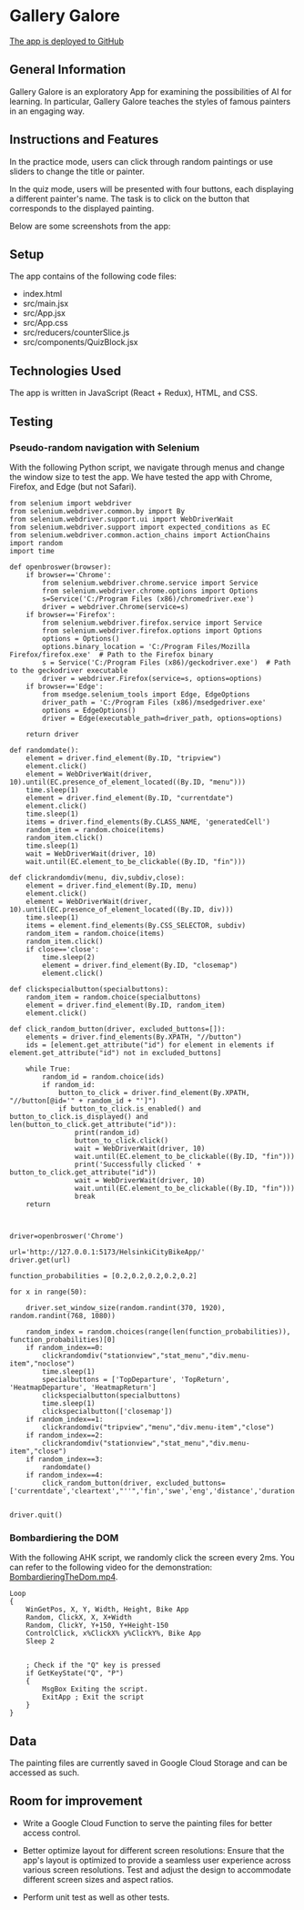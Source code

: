 # Gallery Galore

[The app is deployed to GitHub](https://joelhkv.github.io/HelsinkiCityBikeApp/)


## General Information

Gallery Galore is an exploratory App for examining the possibilities of AI for learning. In particular, Gallery Galore teaches the styles of famous painters in an engaging way. 

                    
## Instructions and Features

In the practice mode, users can click through random paintings or use sliders to change the title or painter.

In the quiz mode, users will be presented with four buttons, each displaying a different painter's name. The task is to click on the button that corresponds to the displayed painting.

Below are some screenshots from the app:


## Setup

The app contains of the following code files:
- index.html
- src/main.jsx
- src/App.jsx
- src/App.css
- src/reducers/counterSlice.js
- src/components/QuizBlock.jsx


## Technologies Used
The app is written in JavaScript (React + Redux), HTML, and CSS. 


## Testing

### Pseudo-random navigation with Selenium

With the following Python script, we navigate through menus and change the window size to test the app. We have tested the app with Chrome, Firefox, and Edge (but not Safari). 



```
from selenium import webdriver
from selenium.webdriver.common.by import By
from selenium.webdriver.support.ui import WebDriverWait
from selenium.webdriver.support import expected_conditions as EC
from selenium.webdriver.common.action_chains import ActionChains
import random
import time

def openbroswer(browser):
    if browser=='Chrome':
        from selenium.webdriver.chrome.service import Service
        from selenium.webdriver.chrome.options import Options
        s=Service('C:/Program Files (x86)/chromedriver.exe')
        driver = webdriver.Chrome(service=s)
    if browser=='Firefox':
        from selenium.webdriver.firefox.service import Service
        from selenium.webdriver.firefox.options import Options
        options = Options()
        options.binary_location = 'C:/Program Files/Mozilla Firefox/firefox.exe'  # Path to the Firefox binary
        s = Service('C:/Program Files (x86)/geckodriver.exe')  # Path to the geckodriver executable
        driver = webdriver.Firefox(service=s, options=options)
    if browser=='Edge': 
        from msedge.selenium_tools import Edge, EdgeOptions
        driver_path = 'C:/Program Files (x86)/msedgedriver.exe'
        options = EdgeOptions()
        driver = Edge(executable_path=driver_path, options=options)
           
    return driver

def randomdate():
    element = driver.find_element(By.ID, "tripview")
    element.click()
    element = WebDriverWait(driver, 10).until(EC.presence_of_element_located((By.ID, "menu")))
    time.sleep(1)
    element = driver.find_element(By.ID, "currentdate")
    element.click()
    time.sleep(1)
    items = driver.find_elements(By.CLASS_NAME, 'generatedCell')
    random_item = random.choice(items)
    random_item.click()
    time.sleep(1)
    wait = WebDriverWait(driver, 10)
    wait.until(EC.element_to_be_clickable((By.ID, "fin")))
    
def clickrandomdiv(menu, div,subdiv,close):
    element = driver.find_element(By.ID, menu)
    element.click()
    element = WebDriverWait(driver, 10).until(EC.presence_of_element_located((By.ID, div)))  
    time.sleep(1)
    items = element.find_elements(By.CSS_SELECTOR, subdiv)
    random_item = random.choice(items)
    random_item.click()
    if close=='close':
        time.sleep(2)
        element = driver.find_element(By.ID, "closemap")
        element.click()
        
def clickspecialbutton(specialbuttons):
    random_item = random.choice(specialbuttons)
    element = driver.find_element(By.ID, random_item)
    element.click()        
              
def click_random_button(driver, excluded_buttons=[]):
    elements = driver.find_elements(By.XPATH, "//button")
    ids = [element.get_attribute("id") for element in elements if element.get_attribute("id") not in excluded_buttons]

    while True:    
        random_id = random.choice(ids)
        if random_id:
            button_to_click = driver.find_element(By.XPATH, "//button[@id='" + random_id + "']")
            if button_to_click.is_enabled() and button_to_click.is_displayed() and len(button_to_click.get_attribute("id")):
                print(random_id)
                button_to_click.click()
                wait = WebDriverWait(driver, 10)
                wait.until(EC.element_to_be_clickable((By.ID, "fin")))
                print('Successfully clicked ' + button_to_click.get_attribute("id"))
                wait = WebDriverWait(driver, 10)
                wait.until(EC.element_to_be_clickable((By.ID, "fin")))
                break
    return    
    


driver=openbroswer('Chrome')

url='http://127.0.0.1:5173/HelsinkiCityBikeApp/'
driver.get(url)

function_probabilities = [0.2,0.2,0.2,0.2,0.2] 

for x in range(50):
    
    driver.set_window_size(random.randint(370, 1920), random.randint(768, 1080))
    
    random_index = random.choices(range(len(function_probabilities)), function_probabilities)[0]
    if random_index==0:
        clickrandomdiv("stationview","stat_menu","div.menu-item","noclose")
        time.sleep(1)
        specialbuttons = ['TopDeparture', 'TopReturn', 'HeatmapDeparture', 'HeatmapReturn']
        clickspecialbutton(specialbuttons)
        time.sleep(1)
        clickspecialbutton(['closemap'])
    if random_index==1:
        clickrandomdiv("tripview","menu","div.menu-item","close")
    if random_index==2:
        clickrandomdiv("stationview","stat_menu","div.menu-item","close")        
    if random_index==3:
        randomdate()
    if random_index==4:
        click_random_button(driver, excluded_buttons=['currentdate','cleartext',"''",'fin','swe','eng','distance','duration'])


driver.quit()

```


### Bombardiering the DOM

With the following AHK script, we randomly click the screen every 2ms. You can refer to the following video for the demonstration: [BombardieringTheDom.mp4](https://storage.googleapis.com/joelvuolevi/bikeapp/BombardieringTheDom.mp4).

```
Loop
{
    WinGetPos, X, Y, Width, Height, Bike App
    Random, ClickX, X, X+Width
    Random, ClickY, Y+150, Y+Height-150
    ControlClick, x%ClickX% y%ClickY%, Bike App
    Sleep 2
   
    
    ; Check if the "Q" key is pressed
    if GetKeyState("Q", "P")
    {
        MsgBox Exiting the script.
        ExitApp ; Exit the script
    }
}

```

## Data

The painting files are currently saved in Google Cloud Storage and can be accessed as such. 


## Room for improvement
- Write a Google Cloud Function to serve the painting files for better access control.

- Better optimize layout for different screen resolutions: Ensure that the app's layout is optimized to provide a seamless user experience across various screen resolutions. Test and adjust the design to accommodate different screen sizes and aspect ratios.

- Perform unit test as well as other tests.


